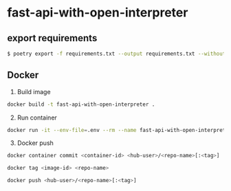# fast-api-with-open-interpreter

## export requirements

```bash
$ poetry export -f requirements.txt --output requirements.txt --without-hashes
```

## Docker

1. Build image

```bash
docker build -t fast-api-with-open-interpreter .
```

2. Run container

```bash
docker run -it --env-file=.env --rm --name fast-api-with-open-interpreter -p 8081:80 fast-api-with-open-interpreter
```
3. Docker push

```bash
docker container commit <container-id> <hub-user>/<repo-name>[:<tag>]

docker tag <image-id> <repo-name>

docker push <hub-user>/<repo-name>[:<tag>]
```